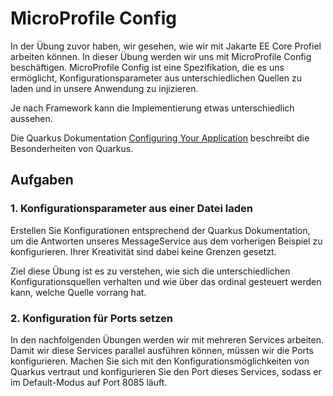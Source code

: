 # MicroProfile Config

In der Übung zuvor haben, wir gesehen, wie wir mit Jakarte EE Core Profiel arbeiten können. 
In dieser Übung werden wir uns mit MicroProfile Config beschäftigen. MicroProfile Config ist eine Spezifikation, 
die es uns ermöglicht, Konfigurationsparameter aus unterschiedlichen Quellen zu laden und in unsere Anwendung 
zu injizieren.

Je nach Framework kann die Implementierung etwas unterschiedlich aussehen. 

Die Quarkus Dokumentation [Configuring Your Application](https://quarkus.io/guides/config) beschreibt die 
Besonderheiten von Quarkus. 

## Aufgaben

### 1. Konfigurationsparameter aus einer Datei laden

Erstellen Sie Konfigurationen entsprechend der Quarkus Dokumentation, um die Antworten
unseres MessageService aus dem vorherigen Beispiel zu konfigurieren. Ihrer Kreativität 
sind dabei keine Grenzen gesetzt. 

Ziel diese Übung ist es zu verstehen, wie sich die unterschiedlichen Konfigurationsquellen
verhalten und wie über das ordinal gesteuert werden kann, welche Quelle vorrang hat. 

### 2. Konfiguration für Ports setzen

In den nachfolgenden Übungen werden wir mit mehreren Services arbeiten. Damit wir diese
Services parallel ausführen können, müssen wir die Ports konfigurieren. Machen Sie sich
mit den Konfigurationsmöglichkeiten von Quarkus vertraut und konfigurieren Sie den Port
dieses Services, sodass er im Default-Modus auf Port 8085 läuft.